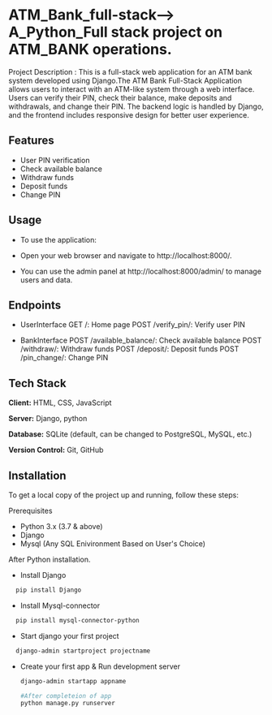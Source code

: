 # ATM_Bank_full-stack--> A_Python_Full stack project on ATM_BANK operations.

Project Description : This is a full-stack web application for an ATM bank system developed using Django.The ATM Bank Full-Stack Application allows users to interact with an ATM-like system through a web interface. Users can verify their PIN, check their balance, make deposits and withdrawals, and change their PIN. The backend logic is handled by Django, and the frontend includes responsive design for better user experience.

## Features

- User PIN verification
- Check available balance
- Withdraw funds
- Deposit funds
- Change PIN

## Usage

- To use the application:

- Open your web browser and navigate to http://localhost:8000/.
- You can use the admin panel at http://localhost:8000/admin/ to manage users and data.

## Endpoints

- UserInterface
GET /: Home page
POST /verify_pin/: Verify user PIN

- BankInterface
POST /available_balance/: Check available balance
POST /withdraw/: Withdraw funds
POST /deposit/: Deposit funds
POST /pin_change/: Change PIN
## Tech Stack

**Client:** HTML, CSS, JavaScript

**Server:** Django, python

**Database:** SQLite (default, can be changed to PostgreSQL, MySQL, etc.)

**Version Control:** Git, GitHub

## Installation

To get a local copy of the project up and running, follow these steps:

Prerequisites
- Python 3.x (3.7 & above)
- Django
- Mysql (Any SQL Enivironment Based on User's Choice)

After Python installation.
- Install Django

```bash
  pip install Django
```

- Install Mysql-connector

```bash
  pip install mysql-connector-python
```

- Start django your first project 

```bash
  django-admin startproject projectname
```


- Create your first app & Run development server

  ```bash
  django-admin startapp appname
  
  #After completeion of app
  python manage.py runserver
```
